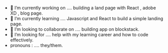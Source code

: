 
- 🔭 I’m currently working on .... building a land page with React , adobe XD , blog page.
- 🌱 I’m currently learning .... Javascript and React to build a simple landing page.
- 👯 I’m looking to collaborate on .... building app on blockstack.
- 🤔 I’m looking for .... help with my learning career and how to code effectively.
- pronouns : .... they/them.



